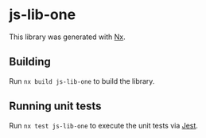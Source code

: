 # js-lib-one

This library was generated with [Nx](https://nx.dev).

## Building

Run `nx build js-lib-one` to build the library.

## Running unit tests

Run `nx test js-lib-one` to execute the unit tests via [Jest](https://jestjs.io).
